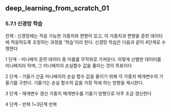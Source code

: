 ## deep_learning_from_scratch_01

### 5.7.1 신경망 학습
전제 : 신경망에는 적응 가능한 가중치와 편향이 있고, 이 가중치과 편향을 훈련 데이터에 적응하도록 조정하는 과정을 '학습'이라 한다. 신경망 학습은 다음과 같이 4단계로 수행한다

1 단계 - 미니배치
  훈련 데이터 중 이룹를 무작위로 가져온다. 이렇게 선별한 데이터를 미니배치라 하며, 그 미니배치의 손실함수 값을 줄이는 것이 목표이다

2 단계 - 기울기 산출
  미니배치의 손실 함수 값을 줄이기 위해 각 가중치 매개변수의 기울기를 구한다. 기울기는 손실 함수의 값을 가장 작에 하는 방향을 제시한다. 

3 단계 - 매개변수 갱신
  가중치 매개변수를 기울기 방향으로 아주 조금 갱신한다

4 단계 - 반복
  1~3단계 반복

